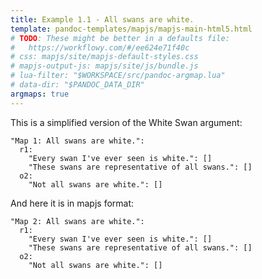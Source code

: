```yaml
---
title: Example 1.1 - All swans are white.
template: pandoc-templates/mapjs/mapjs-main-html5.html
# TODO: These might be better in a defaults file:
#   https://workflowy.com/#/ee624e71f40c
# css: mapjs/site/mapjs-default-styles.css
# mapjs-output-js: mapjs/site/js/bundle.js
# lua-filter: "$WORKSPACE/src/pandoc-argmap.lua"
# data-dir: "$PANDOC_DATA_DIR"
argmaps: true
---
```


This is a simplified version of the White Swan argument:

```{#argmap1 .argmap .yml name="Example 1: All swans are white."}
"Map 1: All swans are white.":
  r1:
    "Every swan I've ever seen is white.": []
    "These swans are representative of all swans.": []
  o2:
    "Not all swans are white.": []
```

And here it is in mapjs format:

```{#argmap2 .argmap .yml name="Example 1: All swans are white." to="js"}
"Map 2: All swans are white.":
  r1:
    "Every swan I've ever seen is white.": []
    "These swans are representative of all swans.": []
  o2:
    "Not all swans are white.": []
```
